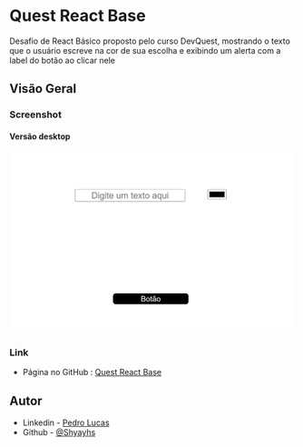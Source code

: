# Quest React Base

Desafio de React Básico proposto pelo curso DevQuest, mostrando o texto que o usuário escreve na cor de sua escolha e exibindo um alerta com a label do botão ao clicar nele

## Visão Geral

### Screenshot

#### Versão desktop
![](./src/gif/desktop-screenshot.gif)

### Link

- Página no GitHub : [Quest React Base](https://github.com/Shyayhs/quest-react-base)

## Autor

- Linkedin - [Pedro Lucas](www.linkedin.com/in/pedro-lucas-rocha)
- Github - [@Shyayhs](https://github.com/Shyayhs)
